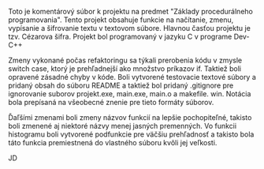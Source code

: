 ﻿Toto je komentárový súbor k projektu na predmet "Základy procedurálneho programovania".
Tento projekt obsahuje funkcie na načítanie, zmenu, vypísanie a šifrovanie textu v textovom súbore.
Hlavnou časťou projektu je tzv. Cézarova šifra.
Projekt bol programovaný v jazyku C v programe Dev-C++ 

Zmeny vykonané počas refaktoringu sa týkali prerobenia kódu v zmysle switch case, ktorý je prehľadnejší ako množstvo príkazov if.
Taktiež boli opravené zásadné chyby v kóde.
Boli vytvorené testovacie textové súbory a pridaný obsah do súboru README a taktiež bol pridaný .gitignore pre ignorovanie suborov projekt.exe, main.exe, main.o a makefile. win. Notácia bola prepísaná na všeobecné znenie pre tieto formáty súborov.

Ďaľšími zmenami boli zmeny názvov funkcií na lepšie pochopiteľné, takisto boli zmenené aj niektoré názvy menej jasných premenných.
Vo funkcii histogramu boli vytvorené podfunkcie pre väčšiu prehľadnosť a takisto bola táto funkcia premiestnená do vlastného súboru kvôli jej veľkosti.

JD